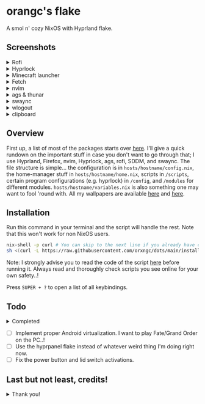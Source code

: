 # orangc's flake
A smol n' cozy NixOS with Hyprland flake.

## Screenshots
<details> 
<summary>Rofi</summary>

![Bindings](https://raw.githubusercontent.com/orxngc/dots/anacreon/.github/bindings.png)
![Application launcher](https://raw.githubusercontent.com/orxngc/dots/anacreon/.github/application-launcher.png)
![Wallpaper selector](https://raw.githubusercontent.com/orxngc/dots/anacreon/.github/wallpaper-selector.png)
</details>
<details>
<summary>Hyprlock</summary>

![Lockscreen 2](https://raw.githubusercontent.com/orxngc/dots/anacreon/.github/lockscreen-2.png)
</details>
<details> 
<summary>Minecraft launcher</summary>

![Minecraft launcher](https://raw.githubusercontent.com/orxngc/dots/anacreon/.github/minecraft-launcher.png)
</details>
<details> 
<summary>Fetch</summary>

![Fetch](https://raw.githubusercontent.com/orxngc/dots/anacreon/.github/fetch.png)
</details>
<details> 
<summary>nvim</summary>

![nvim](https://raw.githubusercontent.com/orxngc/dots/anacreon/.github/nvim.png)
</details>
<details> 
<summary>ags & thunar</summary>

![ags & thunar](https://raw.githubusercontent.com/orxngc/dots/anacreon/.github/ags-thunar.png)
</details>
<details> 
<summary>swaync</summary>

![swaync](https://raw.githubusercontent.com/orxngc/dots/anacreon/.github/swaync.png)
</details>
<details> 
<summary>wlogout</summary>

![wlogout](https://raw.githubusercontent.com/orxngc/dots/anacreon/.github/wlogout.png)
</details>
<details> 
<summary>clipboard</summary>

![clipse](https://raw.githubusercontent.com/orxngc/dots/anacreon/.github/clipse.png)
</details>

## Overview
First up, a list of most of the packages starts over [here](https://github.com/orxngc/dots/blob/main/hosts/anacreon/config.nix#L192). I'll give a quick rundown on the important stuff in case you don't want to go through that; I use Hyprland, Firefox, nvim, Hyprlock, ags, rofi, SDDM, and swaync. The file structure is simple... the configuration is in `hosts/hostname/config.nix`, the home-manager stuff in `hosts/hostname/home.nix`, scripts in `/scripts`, certain program configurations (e.g. hyprlock) in `/config`, and `/modules` for different modules. `hosts/hostname/variables.nix` is also something one may want to fool 'round with. All my wallpapers are available [here](https://github.com/orxngc/walls) and [here](https://github.com/orxngc/walls-catppuccin-mocha).

## Installation
Run this command in your terminal and the script will handle the rest. Note that this won't work for non NixOS users.

```sh
nix-shell -p curl # You can skip to the next line if you already have curl installed.
sh <(curl -L https://raw.githubusercontent.com/orxngc/dots/main/install.sh)
```
Note: I strongly advise you to read the code of the script [here](github.com/orxngc/dots/blob/main/install.sh) before running it. Always read and thoroughly check scripts you see online for your own safety..! 

Press `SUPER + ?` to open a list of all keybindings.
 
## Todo
<details> 
<summary>Completed</summary>

- [x] ~~Write an installation script.~~
- [x] ~~Create a rofi wallpaper selector thing.~~
- [x] ~~Make swaync notifications pretty.~~
- [x] ~~Make those annoying folders in $HOME disappear, they aren't welcome.~~
- [x] ~~Add something that lists all the keybindings.~~
- [x] ~~Move back to SDDM or some other DM because I want something pretty.~~
- [x] ~~Update README screenshots.~~
- [x] ~~Make a screen recording script with wf-recorder.~~
- [x] ~~Cleanup/optimize the flake — try to make it take up less disk space.~~
</details>

- [ ] Implement proper Android virtualization. I want to play Fate/Grand Order on the PC..!
- [ ] Use the hyprpanel flake instead of whatever weird thing I'm doing right now.
- [ ] Fix the power button and lid switch activations.

## Last but not least, credits!
<details>
<summary>Thank you!</summary>

- https://gitlab.com/Zaney/zaneyos — this flake a few hundred commits ago was a fork of zaneyos; much of his code / file structure still remains here. 
- https://github.com/Jas-SinghFSU/HyprPanel — The ags configuration that I use.
- https://github.com/MrVivekRajan/Hypr-Dots — The hyprlock config inspiration.
- https://github.com/elythh/nixvim — The neovim configuration I use.
</details>
